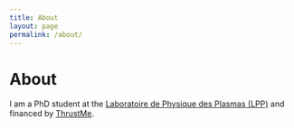 ```yaml
---
title: About
layout: page
permalink: /about/
---
```


# About

I am a PhD student at the [Laboratoire de Physique des Plasmas (LPP)](https://www.lpp.polytechnique.fr/?lang=en) and  financed by [ThrustMe](https://www.thrustme.fr/). 
<!-- My research interests include:
- Plasma plume expansion  -->


